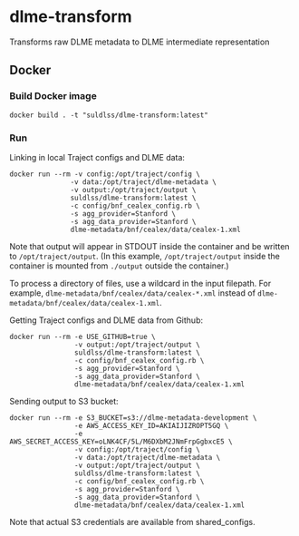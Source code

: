 # dlme-transform
Transforms raw DLME metadata to DLME intermediate representation

## Docker
### Build Docker image
```
docker build . -t "suldlss/dlme-transform:latest"
```

### Run
Linking in local Traject configs and DLME data:
```
docker run --rm -v config:/opt/traject/config \
               -v data:/opt/traject/dlme-metadata \
               -v output:/opt/traject/output \
               suldlss/dlme-transform:latest \
               -c config/bnf_cealex_config.rb \
               -s agg_provider=Stanford \
               -s agg_data_provider=Stanford \
               dlme-metadata/bnf/cealex/data/cealex-1.xml
```
Note that output will appear in STDOUT inside the container and be written to `/opt/traject/output`. (In this example, `/opt/traject/output` inside the container is mounted from `./output` outside the container.)

To process a directory of files, use a wildcard in the input filepath. For example, `dlme-metadata/bnf/cealex/data/cealex-*.xml` instead of `dlme-metadata/bnf/cealex/data/cealex-1.xml`.

Getting Traject configs and DLME data from Github:
```
docker run --rm -e USE_GITHUB=true \
                -v output:/opt/traject/output \
                suldlss/dlme-transform:latest \
                -c config/bnf_cealex_config.rb \
                -s agg_provider=Stanford \
                -s agg_data_provider=Stanford \
                dlme-metadata/bnf/cealex/data/cealex-1.xml
```

Sending output to S3 bucket:
```
docker run --rm -e S3_BUCKET=s3://dlme-metadata-development \
                -e AWS_ACCESS_KEY_ID=AKIAIJIZROPT5GQ \
                -e AWS_SECRET_ACCESS_KEY=oLNK4CF/5L/M6DXbM2JNmFrpGgbxcE5 \
                -v config:/opt/traject/config \
                -v data:/opt/traject/dlme-metadata \
                -v output:/opt/traject/output \
                suldlss/dlme-transform:latest \
                -c config/bnf_cealex_config.rb \
                -s agg_provider=Stanford \
                -s agg_data_provider=Stanford \
                dlme-metadata/bnf/cealex/data/cealex-1.xml
```
Note that actual S3 credentials are available from shared_configs.
